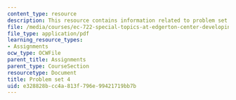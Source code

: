 ```yaml
---
content_type: resource
description: This resource contains information related to problem set 4.
file: /media/courses/ec-722-special-topics-at-edgerton-center-developing-world-prosthetics-spring-2010/e328828bcc4a813f796e99421719bb7b_MITEC_722S10_pset4.pdf
file_type: application/pdf
learning_resource_types:
- Assignments
ocw_type: OCWFile
parent_title: Assignments
parent_type: CourseSection
resourcetype: Document
title: Problem set 4
uid: e328828b-cc4a-813f-796e-99421719bb7b
---
```

